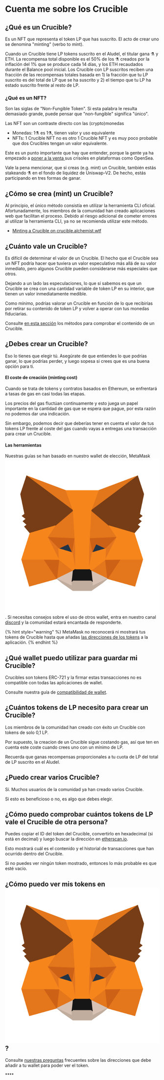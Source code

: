 # Cuenta me sobre los Crucible

## ¿Qué es un Crucible?

Es un NFT que representa el token LP que has suscrito. El acto de crear uno se denomina "minting" \(verbo to mint\).

Cuando un Crucible tiene LP tokens suscrito en el Aludel, el titular gana ⚗️ y ETH. La recompensa total disponible es el 50% de los ⚗️ creados por la inflación del 1% que se produce cada 14 días, y los ETH recaudados durante el Balance pool inicial. Los Crucible con LP suscritos reciben una fracción de las recompensas totales basada en 1\) la fracción que tu LP suscrito es del total de LP que se ha suscrito y 2\) el tiempo que tu LP ha estado suscrito frente al resto de LP.

### ¿Qué es un NFT?

Son las siglas de "Non-Fungible Token". Si esta palabra le resulta demasiado grande, puede pensar que "non-fungible" significa "único".

Las NFT son un contraste directo con las \(crypto\)monedas

* Monedas: 1⚗️ es 1⚗️, tienen valor y uso equivalente
* NFTs: 1 Crucible NFT no es otro 1 Crucible NFT y es muy poco probable que dos Crucibles tengan un valor equivalente.

Este es un punto importante que hay que entender, porque la gente ya ha empezado a [poner a la venta ](https://opensea.io/assets/0x54e0395cfb4f39bef66dbcd5bd93cca4e9273d56/620479970925497750675476517677400441094103376596)sus crisoles en plataformas como OpenSea.

Vale la pena mencionar, que si creas \(e.g. mint\) un Crucible, también estás stakeando ⚗️ en el fondo de liquidez de Uniswap-V2. De hecho, estás participando en tres formas de ganar.

## ¿Cómo se crea \(mint\) un Crucible? 

Al principio, el único método consistía en utilizar la herramienta CLI oficial. Afortunadamente, los miembros de la comunidad han creado aplicaciones web que facilitan el proceso. Debido al riesgo adicional de cometer errores al utilizar la herramienta CLI, ya no se recomienda utilizar este método.

* [Minting a Crucible on crucible.alchemist.wtf](guides-crucible.alchemist.wtf/)

## ¿Cuánto vale un Crucible?

Es difícil de determinar el valor de un Crucible. El hecho que el Crucible sea un NFT podría hacer que tuviera un valor especulativo más allá de su valor inmediato, pero algunos Crucible pueden considerarse más especiales que otros.

Dejando a un lado las especulaciones, lo que sí sabemos es que un Crucible se crea con una cantidad variable de token LP en su interior, que tienen un valor inmediatamente medible.

Como mínimo, podrías valorar un Crucible en función de lo que recibirías por retirar su contenido de token LP y volver a operar con tus monedas fiduciarias.

Consulte [en esta sección](https://app.gitbook.com/@alchemist-docs/s/mist/~/drafts/-M_QgUMGbLU0Hw2bs34w/v/spanish/crucible/teach-me-about-crucibles#how-can-i-check-how-many-lp-tokens-someone-elses-crucible-is-worth) los métodos para comprobar el contenido de un Crucible.

## ¿Debes crear un Crucible?

Eso lo tienes que elegir tú. Asegúrate de que entiendes lo que podrías ganar, lo que podrías perder, y luego sopesa si crees que es una buena opción para ti.

#### El coste de creación \(minting cost\)

Cuando se trata de tokens y contratos basados en Ethereum, se enfrentará a tasas de gas en casi todas las etapas.

Los precios del gas fluctúan continuamente y esto juega un papel importante en la cantidad de gas que se espera que pague, por esta razón no podemos dar una indicación.

Sin embargo, podemos decir que deberías tener en cuenta el valor de tus tokens LP frente al coste del gas cuando vayas a entregas una transacción para crear un Crucible.

#### Las herramientas

Nuestras guías se han basado en nuestro wallet de elección, MetaMask![](../.gitbook/assets/metamask-fox.svg). Si necesitas consejos sobre el uso de otros wallet, entra en nuestro canal [discord](http://discord.alchemist.wtf/) y la comunidad estará encantada de responderte.

{% hint style="warning" %}
MetaMask no reconocerá ni mostrará tus tokens de Crucible hasta que añadas [las direcciones de los tokens](https://app.gitbook.com/@alchemist-docs/s/mist/~/drafts/-M_QgUMGbLU0Hw2bs34w/v/spanish/crucible/faq#why-cant-i-see-my-mist-in-my-wallet) a la aplicación.
{% endhint %}

## ¿Qué wallet puedo utilizar para guardar mi Crucible?

Crucibles son tokens ERC-721 y la firmar estas transacciones no es compatible con todas las aplicaciones de wallet.

Consulte nuestra guía de [compatibilidad de wallet](https://app.gitbook.com/@alchemist-docs/s/mist/~/drafts/-M_QgUMGbLU0Hw2bs34w/v/spanish/crucible/wallet-compatibility).

## ¿Cuántos tokens de LP necesito para crear un Crucible?

Los miembros de la comunidad han creado con éxito un Crucible con tokens de solo 0,1 LP.

Por supuesto, la creacion de un Crucible sigue costando gas, así que ten en cuenta este coste cuando crees uno con un mínimo de LP.

Recuerda que ganas recompensas proporcionales a tu cuota de LP del total de LP suscrito en el Aludel.

## ¿Puedo crear varios Crucible?

Sí. Muchos usuarios de la comunidad ya han creado varios Crucible. 

Si esto es beneficioso o no, es algo que debes elegir.

## ¿Cómo puedo comprobar cuántos tokens de LP vale el Crucible de otra persona?

Puedes copiar el ID del token del Crucible, convertirlo en hexadecimal \(si está en decimal\) y luego buscar la dirección en [etherscan.io](https://etherscan.io).

Esto mostrará cuál es el contenido y el historial de transacciones que han ocurrido dentro del Crucible.

Si no puedes ver ningún token mostrado, entonces lo más probable es que esté vacío.

## ¿Cómo puedo ver mis tokens en ![](../.gitbook/assets/metamask-fox.svg) ?

Consulte [nuestras preguntas](https://app.gitbook.com/@alchemist-docs/s/mist/~/drafts/-M_QgUMGbLU0Hw2bs34w/v/spanish/crucible/faq#why-cant-i-see-my-mist-in-my-wallet) frecuentes sobre las direcciones que debe añadir a tu wallet para poder ver el token.

\*\*\*\*

